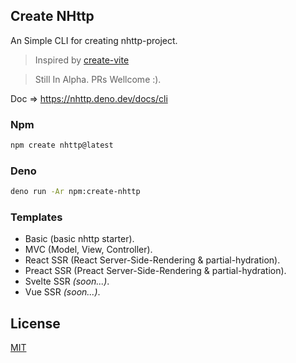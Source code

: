 ## Create NHttp

An Simple CLI for creating nhttp-project.

> Inspired by [create-vite](https://vitejs.dev/)

> Still In Alpha. PRs Wellcome :).

Doc => https://nhttp.deno.dev/docs/cli

### Npm

```bash
npm create nhttp@latest
```

### Deno

```bash
deno run -Ar npm:create-nhttp
```

### Templates

- Basic (basic nhttp starter).
- MVC (Model, View, Controller).
- React SSR (React Server-Side-Rendering & partial-hydration).
- Preact SSR (Preact Server-Side-Rendering & partial-hydration).
- Svelte SSR <i>(soon...)</i>.
- Vue SSR <i>(soon...)</i>.

## License

[MIT](LICENSE)
